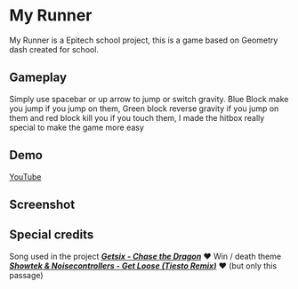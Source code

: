 # My Runner
My Runner is a Epitech school project, this is a game based on Geometry dash created for school.

## Gameplay
Simply use spacebar or up arrow to jump or switch gravity. Blue Block make you jump if you jump on them, Green block reverse gravity if you jump on them and red block kill you if you touch them, I made the hitbox really special to make the game more easy

## Demo
[YouTube](https://www.youtube.com/watch?v=V4Yc-M2z8Zk)

## Screenshot

## Special credits

Song used in the project ***[Getsix - Chase the Dragon](https://www.youtube.com/watch?v=BEfcKJ1WMuU)*** :heart:
Win / death theme ***[Showtek & Noisecontrollers - Get Loose (Tiesto Remix)](https://youtu.be/Sd8HrOLVUtA?t=165)*** :heart: (but only this passage)
